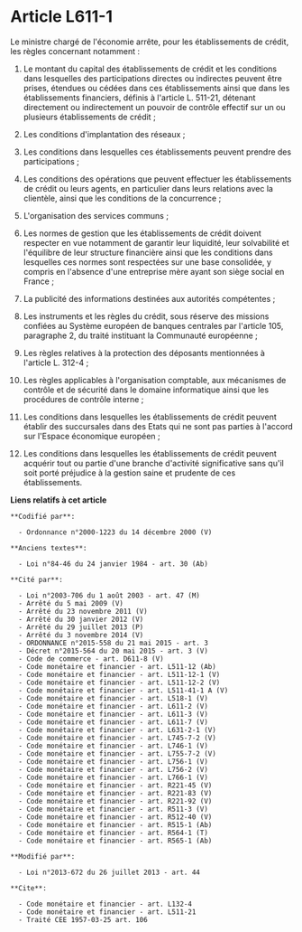 # Article L611-1

Le ministre chargé de l'économie arrête, pour les établissements de crédit, les règles concernant notamment : 

1. Le montant du capital des établissements de crédit et les conditions dans lesquelles des participations directes ou
indirectes peuvent être prises, étendues ou cédées dans ces établissements ainsi que dans les établissements financiers,
définis à l'article L. 511-21, détenant directement ou indirectement un pouvoir de contrôle effectif sur un ou plusieurs
établissements de crédit ; 

2. Les conditions d'implantation des réseaux ; 

3. Les conditions dans lesquelles ces établissements peuvent prendre des participations ; 

4. Les conditions des opérations que peuvent effectuer les établissements de crédit ou leurs agents, en particulier dans
leurs relations avec la clientèle, ainsi que les conditions de la concurrence ; 

5. L'organisation des services communs ; 

6. Les normes de gestion que les établissements de crédit doivent respecter en vue notamment de garantir leur liquidité, leur
solvabilité et l'équilibre de leur structure financière ainsi que les conditions dans lesquelles ces normes sont respectées
sur une base consolidée, y compris en l'absence d'une entreprise mère ayant son siège social en France ; 

7. La publicité des informations destinées aux autorités compétentes ; 

8. Les instruments et les règles du crédit, sous réserve des missions confiées au Système européen de banques centrales par
l'article 105, paragraphe 2, du traité instituant la Communauté européenne ; 

9. Les règles relatives à la protection des déposants mentionnées à l'article L. 312-4 ; 

10. Les règles applicables à l'organisation comptable, aux mécanismes de contrôle et de sécurité dans le domaine informatique
ainsi que les procédures de contrôle interne ;

11. Les conditions dans lesquelles les établissements de crédit peuvent établir des succursales dans des Etats qui ne sont
pas parties à l'accord sur l'Espace économique européen ;

12. Les conditions dans lesquelles les établissements de crédit peuvent acquérir tout ou partie d'une branche d'activité
significative sans qu'il soit porté préjudice à la gestion saine et prudente de ces établissements.

**Liens relatifs à cet article**

	**Codifié par**:

	  - Ordonnance n°2000-1223 du 14 décembre 2000 (V)

	**Anciens textes**:

	  - Loi n°84-46 du 24 janvier 1984 - art. 30 (Ab)

	**Cité par**:

	  - Loi n°2003-706 du 1 août 2003 - art. 47 (M)
	  - Arrêté du 5 mai 2009 (V)
	  - Arrêté du 23 novembre 2011 (V)
	  - Arrêté du 30 janvier 2012 (V)
	  - Arrêté du 29 juillet 2013 (P)
	  - Arrêté du 3 novembre 2014 (V)
	  - ORDONNANCE n°2015-558 du 21 mai 2015 - art. 3
	  - Décret n°2015-564 du 20 mai 2015 - art. 3 (V)
	  - Code de commerce - art. D611-8 (V)
	  - Code monétaire et financier - art. L511-12 (Ab)
	  - Code monétaire et financier - art. L511-12-1 (V)
	  - Code monétaire et financier - art. L511-12-2 (V)
	  - Code monétaire et financier - art. L511-41-1 A (V)
	  - Code monétaire et financier - art. L518-1 (V)
	  - Code monétaire et financier - art. L611-2 (V)
	  - Code monétaire et financier - art. L611-3 (V)
	  - Code monétaire et financier - art. L611-7 (V)
	  - Code monétaire et financier - art. L631-2-1 (V)
	  - Code monétaire et financier - art. L745-7-2 (V)
	  - Code monétaire et financier - art. L746-1 (V)
	  - Code monétaire et financier - art. L755-7-2 (V)
	  - Code monétaire et financier - art. L756-1 (V)
	  - Code monétaire et financier - art. L756-2 (V)
	  - Code monétaire et financier - art. L766-1 (V)
	  - Code monétaire et financier - art. R221-45 (V)
	  - Code monétaire et financier - art. R221-83 (V)
	  - Code monétaire et financier - art. R221-92 (V)
	  - Code monétaire et financier - art. R511-3 (V)
	  - Code monétaire et financier - art. R512-40 (V)
	  - Code monétaire et financier - art. R515-1 (Ab)
	  - Code monétaire et financier - art. R564-1 (T)
	  - Code monétaire et financier - art. R565-1 (Ab)

	**Modifié par**:

	  - Loi n°2013-672 du 26 juillet 2013 - art. 44

	**Cite**:

	  - Code monétaire et financier - art. L132-4
	  - Code monétaire et financier - art. L511-21
	  - Traité CEE 1957-03-25 art. 106
